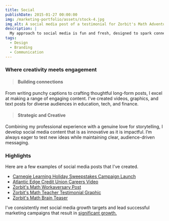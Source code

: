 ```yaml
---
title: Social
publishDate: 2015-01-27 00:00:00
img: /marketing-portfolio/assets/stock-4.jpg
img_alt: A social media post of a testimonial for Zorbit's Math Adventure from a teacher at NLESD.
description: |
  My approach to social media is fun and fresh, designed to spark connection. Canva has been my go-to for projects ranging from formal event invitations to game development assets, so you can trust me to create standout visuals for any social media platform.
tags:
  - Design
  - Branding
  - Communication
---
```


### Where creativity meets engagement

>#### Building connections
From writing punchy captions to crafting thoughtful long-form posts, I excel at making a range of engaging content. I’ve created videos, graphics, and text posts for diverse audiences in education, tech, and finance.

>#### Strategic and Creative  
Combining my professional experience with a genuine love for storytelling, I develop social media content that is as innovative as it is impactful. I’m always eager to test new ideas while maintaining clear, audience-driven messaging.

### Highlights  
Here are a few examples of social media posts that I've created.

- <a href="https://twitter.com/carnegielearn/status/1602348287255887872" target="_blank" rel="noopener noreferrer">Carnegie Learning Holiday Sweepstakes Campaign Launch</a>  
- <a href="https://www.linkedin.com/feed/update/urn:li:activity:7278431339681308673" target="_blank" rel="noopener noreferrer">Atlantic Edge Credit Union Careers Video</a>  
- <a href="https://www.linkedin.com/feed/update/urn:li:activity:6901525016937385984/" target="_blank" rel="noopener noreferrer">Zorbit's Math Workaversary Post</a>  
- <a href="https://twitter.com/ZorbitsMath/status/1596137130094256132" target="_blank" rel="noopener noreferrer">Zorbit's Math Teacher Testimonial Graphic</a>  
- <a href="https://x.com/ZorbitsMath/status/1584900136202895360" target="_blank" rel="noopener noreferrer">Zorbit's Math Brain Teaser</a> 

I've consistently met social media growth targets and lead successful marketing campaigns that result in <a href="/marketing-portfolio/results" target="_blank" rel="noopener noreferrer">significant growth.</a>
